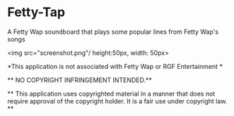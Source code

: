 # Fetty-Tap
A Fetty Wap soundboard that plays some popular lines from Fetty Wap's songs 

<img src="screenshot.png"/ height:50px, width: 50px>

 *This application is not associated with Fetty Wap or RGF Entertainment *  
 
 ** NO COPYRIGHT INFRINGEMENT INTENDED.**

 ** This application uses copyrighted material in a manner that does not require approval of the copyright holder. It is a fair use under copyright law. **

